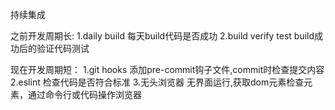 持续集成

之前开发周期长:
1.daily build 每天build代码是否成功
2.build verify test  build成功后的验证代码测试

现在开发周期短：
1.git hooks 添加pre-commit钩子文件,commit时检查提交内容
2.eslint    检查代码是否符合标准
3.无头浏览器 无界面运行,获取dom元素检查元素，通过命令行或代码操作浏览器
